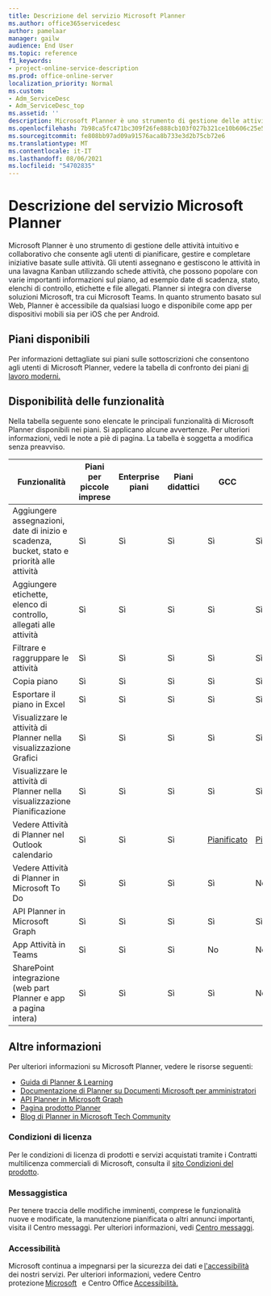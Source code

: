 ```yaml
---
title: Descrizione del servizio Microsoft Planner
ms.author: office365servicedesc
author: pamelaar
manager: gailw
audience: End User
ms.topic: reference
f1_keywords:
- project-online-service-description
ms.prod: office-online-server
localization_priority: Normal
ms.custom:
- Adm_ServiceDesc
- Adm_ServiceDesc_top
ms.assetid: ''
description: Microsoft Planner è uno strumento di gestione delle attività intuitivo e collaborativo che consente agli utenti di pianificare, gestire e completare iniziative basate sulle attività.
ms.openlocfilehash: 7b98ca5fc471bc309f26fe888cb103f027b321ce10b606c25e55ede64b0939d0
ms.sourcegitcommit: fe808bb97ad09a91576aca8b733e3d2b75cb72e6
ms.translationtype: MT
ms.contentlocale: it-IT
ms.lasthandoff: 08/06/2021
ms.locfileid: "54702835"
---
```

# <a name="microsoft-planner-service-description"></a>Descrizione del servizio Microsoft Planner

Microsoft Planner è uno strumento di gestione delle attività intuitivo e collaborativo che consente agli utenti di pianificare, gestire e completare iniziative basate sulle attività. Gli utenti assegnano e gestiscono le attività in una lavagna Kanban utilizzando schede attività, che possono popolare con varie importanti informazioni sul piano, ad esempio date di scadenza, stato, elenchi di controllo, etichette e file allegati. Planner si integra con diverse soluzioni Microsoft, tra cui Microsoft Teams. In quanto strumento basato sul Web, Planner è accessibile da qualsiasi luogo e disponibile come app per dispositivi mobili sia per iOS che per Android.

## <a name="available-plans"></a>Piani disponibili

Per informazioni dettagliate sui piani sulle sottoscrizioni che consentono agli utenti di Microsoft Planner, vedere la tabella di confronto dei piani [di lavoro moderni.](https://go.microsoft.com/fwlink/?linkid=2139145)

## <a name="feature-availability"></a>Disponibilità delle funzionalità

Nella tabella seguente sono elencate le principali funzionalità di Microsoft Planner disponibili nei piani. Si applicano alcune avvertenze. Per ulteriori informazioni, vedi le note a piè di pagina. La tabella è soggetta a modifica senza preavviso.

| Funzionalità  | Piani per piccole imprese  | Enterprise piani  | Piani didattici  | GCC  | GCC-High  | DOD  |
|----------|-----------------------|-------------------|------------------|------|-----------|------|
| Aggiungere assegnazioni, date di inizio e scadenza, bucket, stato e priorità alle attività  | Sì  | Sì  | Sì  | Sì  | Sì  | Sì  |
| Aggiungere etichette, elenco di controllo, allegati alle attività  | Sì  | Sì  | Sì  | Sì  | Sì  | Sì  |
| Filtrare e raggruppare le attività  | Sì  | Sì  | Sì  | Sì  | Sì  | Sì  |
| Copia piano  | Sì  | Sì  | Sì  | Sì  | Sì  | Sì  |
| Esportare il piano in Excel  | Sì  | Sì  | Sì  | Sì  | Sì  | Sì  |
| Visualizzare le attività di Planner nella visualizzazione Grafici  | Sì  | Sì  | Sì  | Sì  | Sì  | Sì  |
| Visualizzare le attività di Planner nella visualizzazione Pianificazione  | Sì  | Sì  | Sì  | Sì  | Sì  | Sì  |
| Vedere Attività di Planner nel Outlook calendario  | Sì  | Sì  | Sì  | [Pianificato](https://www.microsoft.com/microsoft-365/roadmap)  | [Pianificato](https://www.microsoft.com/microsoft-365/roadmap)  | [Pianificato](https://www.microsoft.com/microsoft-365/roadmap)  |
| Vedere Attività di Planner in Microsoft To Do  | Sì  | Sì  | Sì  | Sì  | No  | No  |
| API Planner in Microsoft Graph  | Sì  | Sì  | Sì  | Sì  | Sì  | Sì  |
| App Attività in Teams  | Sì  | Sì  | Sì  | No  | No  | No  |
| SharePoint integrazione (web part Planner e app a pagina intera)  | Sì  | Sì  | Sì  | Sì  | No  | No  |

## <a name="learn-more"></a>Altre informazioni

Per ulteriori informazioni su Microsoft Planner, vedere le risorse seguenti:

- [Guida di Planner &amp; Learning](https://support.microsoft.com/planner)
- [Documentazione di Planner su Documenti Microsoft per amministratori](/office365/planner/planner-for-admins)
- [API Planner in Microsoft Graph](/graph/planner-concept-overview)
- [Pagina prodotto Planner](https://www.microsoft.com/microsoft-365/business/task-management-software)
- [Blog di Planner in Microsoft Tech Community](https://techcommunity.microsoft.com/t5/planner-blog/bg-p/PlannerBlog)

### <a name="licensing-terms"></a>Condizioni di licenza

Per le condizioni di licenza di prodotti e servizi acquistati tramite i Contratti multilicenza commerciali di Microsoft, consulta il [sito Condizioni del prodotto](https://www.microsoft.com/licensing/terms/).

### <a name="messaging"></a>Messaggistica

Per tenere traccia delle modifiche imminenti, comprese le funzionalità nuove e modificate, la manutenzione pianificata o altri annunci importanti, visita il Centro messaggi. Per ulteriori informazioni, vedi [Centro messaggi](/microsoft-365/admin/manage/message-center).

### <a name="accessibility"></a>Accessibilità

Microsoft continua a impegnarsi per la sicurezza dei dati e [l'accessibilità](https://www.microsoft.com/trust-center/compliance/accessibility)   dei nostri servizi. Per ulteriori informazioni, vedere Centro protezione [Microsoft](https://www.microsoft.com/trust-center)   e Centro Office [Accessibilità.](https://support.microsoft.com/office/office-accessibility-center-resources-for-people-with-disabilities-ecab0fcf-d143-4fe8-a2ff-6cd596bddc6d)

